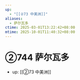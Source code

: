 ```yaml
---
up:
  - "[[②73 中美洲]]"
aliases:
  - 萨尔瓦多
ctime: 2025-03-01T13:22:42+08:00
mtime: 2025-10-01T11:40:32+08:00
---
```


# ②744 萨尔瓦多

- up: [[②73 中美洲]]
